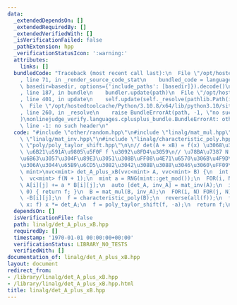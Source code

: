 ```yaml
---
data:
  _extendedDependsOn: []
  _extendedRequiredBy: []
  _extendedVerifiedWith: []
  _isVerificationFailed: false
  _pathExtension: hpp
  _verificationStatusIcon: ':warning:'
  attributes:
    links: []
  bundledCode: "Traceback (most recent call last):\n  File \"/opt/hostedtoolcache/Python/3.10.8/x64/lib/python3.10/site-packages/onlinejudge_verify/documentation/build.py\"\
    , line 71, in _render_source_code_stat\n    bundled_code = language.bundle(stat.path,\
    \ basedir=basedir, options={'include_paths': [basedir]}).decode()\n  File \"/opt/hostedtoolcache/Python/3.10.8/x64/lib/python3.10/site-packages/onlinejudge_verify/languages/cplusplus.py\"\
    , line 187, in bundle\n    bundler.update(path)\n  File \"/opt/hostedtoolcache/Python/3.10.8/x64/lib/python3.10/site-packages/onlinejudge_verify/languages/cplusplus_bundle.py\"\
    , line 401, in update\n    self.update(self._resolve(pathlib.Path(included), included_from=path))\n\
    \  File \"/opt/hostedtoolcache/Python/3.10.8/x64/lib/python3.10/site-packages/onlinejudge_verify/languages/cplusplus_bundle.py\"\
    , line 260, in _resolve\n    raise BundleErrorAt(path, -1, \"no such header\"\
    )\nonlinejudge_verify.languages.cplusplus_bundle.BundleErrorAt: other/random.hpp:\
    \ line -1: no such header\n"
  code: "#include \"other/random.hpp\"\n#include \"linalg/mat_mul.hpp\"\n#include\
    \ \"linalg/mat_inv.hpp\"\n#include \"linalg/characteristic_poly.hpp\"\n#include\
    \ \"poly/poly_taylor_shift.hpp\"\n\n// det(A + xB) = f(x) \u3068\u306A\u308B N\
    \ \u6B21\u591A\u9805\u5F0F f \u3092\u8FD4\u3059\n// \u78BA\u7387 N / mod \u3067\
    \u6B63\u3057\u304F\u89E3\u3051\u308B\uFF08\u4E71\u6570\u306B\u4F9D\u5B58\u3057\
    \u306A\u3044\u65B9\u6CD5\u3082\u3042\u308B\u3088\u3046\u3060\uFF09\ntemplate <typename\
    \ mint>\nvc<mint> det_A_plus_xB(vvc<mint> A, vvc<mint> B) {\n  int N = len(A);\n\
    \  vc<mint> f(N + 1);\n  mint a = RNG(mint::get_mod());\n  FOR(i, N) FOR(j, N)\
    \ A[i][j] += a * B[i][j];\n  auto [det_A, inv_A] = mat_inv(A);\n  if (det_A ==\
    \ 0) { return f; }\n  B = mat_mul(B, inv_A);\n  FOR(i, N) FOR(j, N) B[i][j] =\
    \ -B[i][j];\n  f = characteristic_poly(B);\n  reverse(all(f));\n  for (auto&&\
    \ x: f) x *= det_A;\n  f = poly_taylor_shift(f, -a);\n  return f;\n}"
  dependsOn: []
  isVerificationFile: false
  path: linalg/det_A_plus_xB.hpp
  requiredBy: []
  timestamp: '1970-01-01 00:00:00+00:00'
  verificationStatus: LIBRARY_NO_TESTS
  verifiedWith: []
documentation_of: linalg/det_A_plus_xB.hpp
layout: document
redirect_from:
- /library/linalg/det_A_plus_xB.hpp
- /library/linalg/det_A_plus_xB.hpp.html
title: linalg/det_A_plus_xB.hpp
---
```

